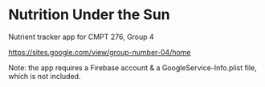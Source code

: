 # Nutrition Under the Sun

Nutrient tracker app for CMPT 276, Group 4

https://sites.google.com/view/group-number-04/home

Note: the app requires a Firebase account & a GoogleService-Info.plist file, which is not included.
